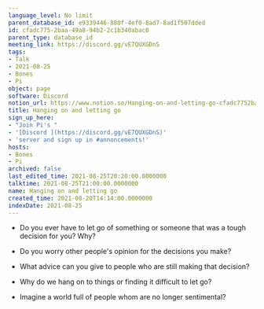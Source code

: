 ```yaml
---
language_level: No limit
parent_database_id: e9339446-880f-4ef0-8ad7-8ad1f507dded
id: cfadc775-2baa-49a8-94b2-2c1b340abac0
parent_type: database_id
meeting_link: https://discord.gg/vE7QUXGDnS
tags:
- Talk
- 2021-08-25
- Bones
- Pi
object: page
software: Discord
notion_url: https://www.notion.so/Hanging-on-and-letting-go-cfadc7752baa49a894b22c1b340abac0
title: Hanging on and letting go
sign_up_here:
- "Join Pi's "
- '[Discord ](https://discord.gg/vE7QUXGDnS)'
- 'server and sign up in #annoncements!'
hosts:
- Bones
- Pi
archived: false
last_edited_time: 2021-08-25T20:20:00.0000000
talktime: 2021-08-25T21:00:00.0000000
name: Hanging on and letting go
created_time: 2021-08-20T14:14:00.0000000
indexDate: 2021-08-25
---
```


   - Do you ever have to let go of something or someone that was a tough decision for you? Why?



   - Do you worry other people's opinion for the decisions you make?
   - What advice can you give to people who are still making that decision?
   - Why do we hang on to things or finding it difficult to let go?
   - Imagine a world full of people whom are no longer sentimental?









